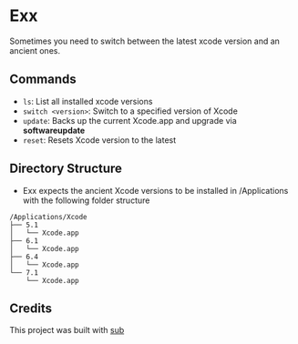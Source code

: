 # Exx

Sometimes you need to switch between the latest xcode version and an ancient
ones.

## Commands

- ```ls```: List all installed xcode versions
- ```switch <version>```: Switch to a specified version of Xcode
- ```update```: Backs up the current Xcode.app and upgrade via __softwareupdate__
- ```reset```: Resets Xcode version to the latest

## Directory Structure

* Exx expects the ancient Xcode versions to be installed in /Applications with
the following folder structure

```
/Applications/Xcode
├── 5.1
│   └── Xcode.app
├── 6.1
│   └── Xcode.app
├── 6.4
│   └── Xcode.app
└── 7.1
    └── Xcode.app
```

## Credits

This project was built with [sub](https://github.com/basecamp/sub)
